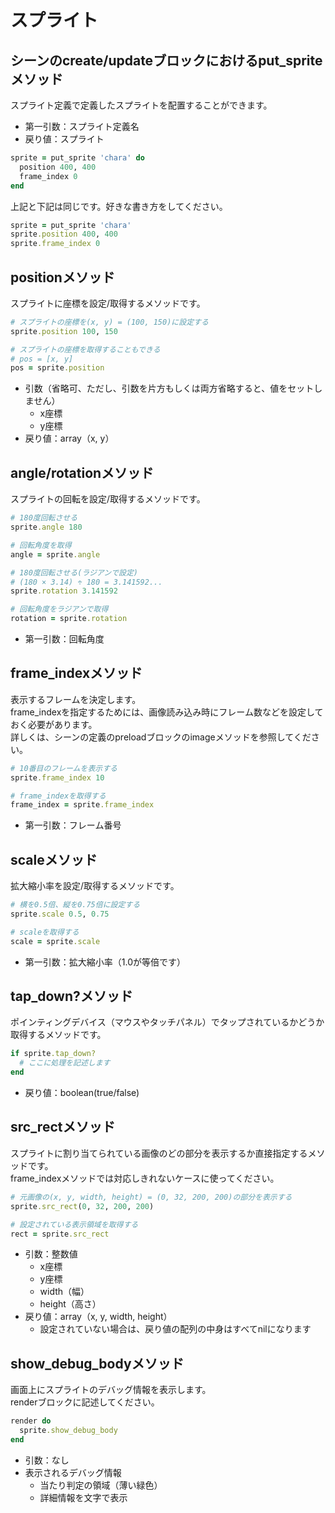 # スプライト

## シーンのcreate/updateブロックにおけるput_spriteメソッド

スプライト定義で定義したスプライトを配置することができます。  

* 第一引数：スプライト定義名
* 戻り値：スプライト

```ruby
sprite = put_sprite 'chara' do
  position 400, 400
  frame_index 0
end
```

上記と下記は同じです。好きな書き方をしてください。

```ruby
sprite = put_sprite 'chara'
sprite.position 400, 400
sprite.frame_index 0
```

## positionメソッド

スプライトに座標を設定/取得するメソッドです。

```ruby
# スプライトの座標を(x, y) = (100, 150)に設定する
sprite.position 100, 150

# スプライトの座標を取得することもできる
# pos = [x, y]
pos = sprite.position
```

* 引数（省略可、ただし、引数を片方もしくは両方省略すると、値をセットしません）
  * x座標
  * y座標
* 戻り値：array（x, y）

## angle/rotationメソッド

スプライトの回転を設定/取得するメソッドです。

```ruby
# 180度回転させる
sprite.angle 180

# 回転角度を取得
angle = sprite.angle

# 180度回転させる(ラジアンで設定)
# (180 × 3.14) ÷ 180 = 3.141592...
sprite.rotation 3.141592

# 回転角度をラジアンで取得
rotation = sprite.rotation
```

* 第一引数：回転角度

## frame_indexメソッド

表示するフレームを決定します。  
frame_indexを指定するためには、画像読み込み時にフレーム数などを設定しておく必要があります。    
詳しくは、シーンの定義のpreloadブロックのimageメソッドを参照してください。

```ruby
# 10番目のフレームを表示する
sprite.frame_index 10

# frame_indexを取得する
frame_index = sprite.frame_index
```

* 第一引数：フレーム番号

## scaleメソッド

拡大縮小率を設定/取得するメソッドです。 

```ruby
# 横を0.5倍、縦を0.75倍に設定する
sprite.scale 0.5, 0.75

# scaleを取得する
scale = sprite.scale
```

* 第一引数：拡大縮小率（1.0が等倍です）

## tap_down?メソッド

ポインティングデバイス（マウスやタッチパネル）でタップされているかどうか取得するメソッドです。  

```ruby
if sprite.tap_down?
  # ここに処理を記述します
end
```

* 戻り値：boolean(true/false)

## src_rectメソッド

スプライトに割り当てられている画像のどの部分を表示するか直接指定するメソッドです。  
frame_indexメソッドでは対応しきれないケースに使ってください。

```ruby
# 元画像の(x, y, width, height) = (0, 32, 200, 200)の部分を表示する
sprite.src_rect(0, 32, 200, 200)

# 設定されている表示領域を取得する
rect = sprite.src_rect
```

* 引数：整数値
  * x座標
  * y座標
  * width（幅）
  * height（高さ）
* 戻り値：array（x, y, width, height）
  * 設定されていない場合は、戻り値の配列の中身はすべてnilになります

## show_debug_bodyメソッド

画面上にスプライトのデバッグ情報を表示します。  
renderブロックに記述してください。

```ruby
render do
  sprite.show_debug_body
end
```

* 引数：なし
* 表示されるデバッグ情報
  * 当たり判定の領域（薄い緑色）
  * 詳細情報を文字で表示